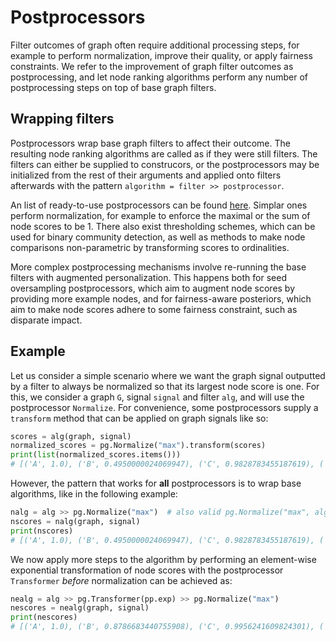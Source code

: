 # Postprocessors

Filter outcomes of graph often require additional processing steps, for example to perform
normalization, improve their quality, or apply fairness constraints.
We refer to the improvement of graph filter outcomes as postprocessing,
and let node ranking algorithms perform any number of postprocessing steps 
on top of base graph filters.


## Wrapping filters

Postprocessors wrap base graph filters to affect their outcome. The resulting
node ranking algorithms are called as if they were still filters. The filters
can either be supplied to construcors, or the postprocessors may be initialized
from the rest of their arguments and applied onto filters afterwards with the 
pattern `algorithm = filter >> postprocessor`.


An list of ready-to-use postprocessors can be
found [here](../generated/postprocessors.md). Simplar ones perform
normalization, for example to enforce the maximal or the sum 
of node scores to be 1. There also exist thresholding schemes, which can be used
for binary community detection, as well as methods to make node
comparisons non-parametric by transforming scores to ordinalities.

More complex postprocessing mechanisms involve re-running the 
base filters with augmented personalization. This happens both for
seed oversampling postprocessors, which aim to augment node scores
by providing more example nodes, and for fairness-aware posteriors,
which aim to make node scores adhere to some fairness constraint, 
such as disparate impact.


## Example

Let us consider a simple scenario where we want the graph signal outputted
by a filter to always be normalized so that its largest node score is one. For
this, we consider a graph `G`, signal `signal` and filter `alg`, 
and will use the postprocessor `Normalize`. For convenience, some postprocessors supply a
`transform` method that can be applied on graph signals like so:

```python
scores = alg(graph, signal)
normalized_scores = pg.Normalize("max").transform(scores)
print(list(normalized_scores.items()))
# [('A', 1.0), ('B', 0.4950000024069947), ('C', 0.9828783455187619), ('D', 0.9540636897749238), ('E', 0.472261528845582)]
```

However, the pattern that works for **all** postprocessors
is to wrap base algorithms, like in the following example:


```python
nalg = alg >> pg.Normalize("max")  # also valid pg.Normalize("max", alg) or pg.Normalize(alg, "max")
nscores = nalg(graph, signal)
print(nscores)
# [('A', 1.0), ('B', 0.4950000024069947), ('C', 0.9828783455187619), ('D', 0.9540636897749238), ('E', 0.472261528845582)]
```

We now apply more steps to the algorithm by performing
an element-wise exponential transformation of node scores
with the postprocessor `Transformer` *before* normalization
can be achieved as:

```python
nealg = alg >> pg.Transformer(pp.exp) >> pg.Normalize("max")
nescores = nealg(graph, signal)
print(nescores)
# [('A', 1.0), ('B', 0.8786683440755908), ('C', 0.9956241609824301), ('D', 0.9883030876536782), ('E', 0.8735657648099558)]
```
